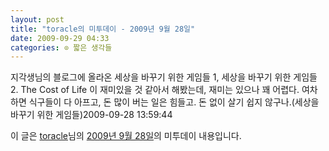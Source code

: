 ```yaml
---
layout: post
title: "toracle의 미투데이 - 2009년 9월 28일"
date: 2009-09-29 04:33
categories: ⊙ 짧은 생각들
---
```


지각생님의 블로그에 올라온 세상을 바꾸기 위한 게임들 1, 세상을 바꾸기 위한 게임들 2. The Cost of Life 이 재미있을 것 같아서 해봤는데, 재미는 있으나 꽤 어렵다. 여차하면 식구들이 다 아프고, 돈 많이 버는 일은 힘들고. 돈 없이 살기 쉽지 않구나.(세상을 바꾸기 위한 게임들)2009-09-28 13:59:44

이 글은 [toracle](http://me2day.net/toracle)님의 [2009년 9월 28일](http://me2day.net/toracle/2009/09/28#13:59:44)의 미투데이 내용입니다.


       
